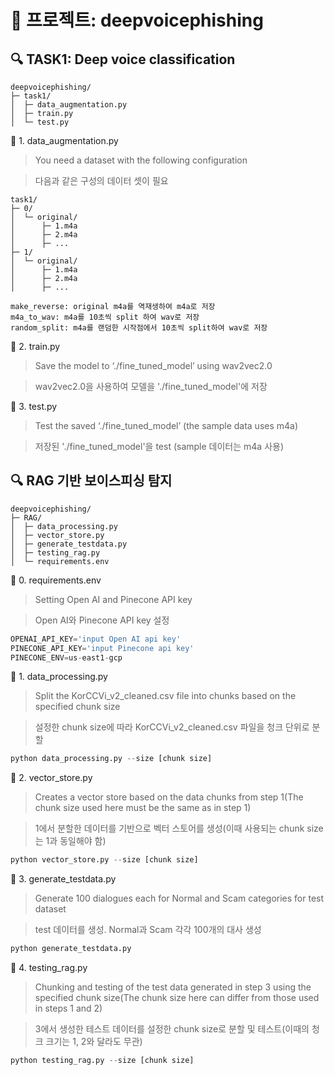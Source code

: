 # 📁 프로젝트: deepvoicephishing

## 🔍 TASK1: Deep voice classification
``` 
deepvoicephishing/
├─ task1/
│  ├─ data_augmentation.py
│  ├─ train.py
│  └─ test.py
```

📌 1. data_augmentation.py

> You need a dataset with the following configuration

> 다음과 같은 구성의 데이터 셋이 필요

``` 
task1/
├─ 0/
│  └─ original/
│      ├─ 1.m4a
│      ├─ 2.m4a 
│      ├─ ...
├─ 1/
│  └─ original/
│      ├─ 1.m4a
│      ├─ 2.m4a 
│      ├─ ...
```

```
make_reverse: original m4a를 역재생하여 m4a로 저장
m4a_to_wav: m4a를 10초씩 split 하여 wav로 저장
random_split: m4a를 랜덤한 시작점에서 10초씩 split하여 wav로 저장
```


📌 2. train.py

>  Save the model to ‘./fine_tuned_model’ using wav2vec2.0

> wav2vec2.0을 사용하여 모델을 './fine_tuned_model'에 저장 

📌 3. test.py

>  Test the saved ‘./fine_tuned_model’ (the sample data uses m4a)

> 저장된 './fine_tuned_model'을 test (sample 데이터는 m4a 사용)

## 🔍 RAG 기반 보이스피싱 탐지
``` 
deepvoicephishing/
├─ RAG/
│  ├─ data_processing.py
│  ├─ vector_store.py
│  ├─ generate_testdata.py
│  ├─ testing_rag.py
│  └─ requirements.env
```

📌 0. requirements.env

> Setting Open AI and Pinecone API key

> Open AI와 Pinecone API key 설정

``` py
OPENAI_API_KEY='input Open AI api key'
PINECONE_API_KEY='input Pinecone api key'
PINECONE_ENV=us-east1-gcp
```

📌 1. data_processing.py

> Split the KorCCVi_v2_cleaned.csv file into chunks based on the specified chunk size

> 설정한 chunk size에 따라 KorCCVi_v2_cleaned.csv 파일을 청크 단위로 분할

```py
python data_processing.py --size [chunk size]
```

📌 2. vector_store.py

>  Creates a vector store based on the data chunks from step 1(The chunk size used here must be the same as in step 1)

> 1에서 분할한 데이터를 기반으로 벡터 스토어를 생성(이때 사용되는 chunk size는 1과 동일해야 함)

```py
python vector_store.py --size [chunk size]
```

📌 3. generate_testdata.py

>  Generate 100 dialogues each for Normal and Scam categories for test dataset

> test 데이터를 생성. Normal과 Scam 각각 100개의 대사 생성

```py
python generate_testdata.py 
```

📌 4. testing_rag.py

>   Chunking and testing of the test data generated in step 3 using the specified chunk size(The chunk size here can differ from those used in steps 1 and 2)

> 3에서 생성한 테스트 데이터를 설정한 chunk size로 분할 및 테스트(이때의 청크 크기는 1, 2와 달라도 무관)

```py
python testing_rag.py --size [chunk size]
```
